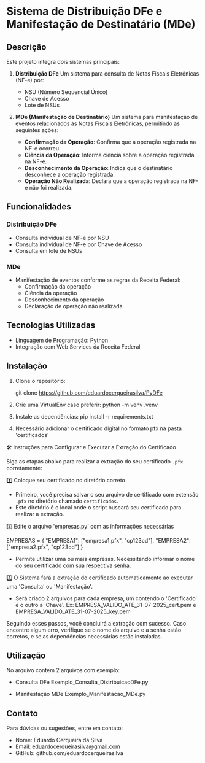 # Sistema de Distribuição DFe e Manifestação de Destinatário (MDe)

## Descrição
Este projeto integra dois sistemas principais:

1. **Distribuição DFe**
   Um sistema para consulta de Notas Fiscais Eletrônicas (NF-e) por:
   - NSU (Número Sequencial Único)
   - Chave de Acesso
   - Lote de NSUs

2. **MDe (Manifestação de Destinatário)**
   Um sistema para manifestação de eventos relacionados às Notas Fiscais Eletrônicas, permitindo as seguintes ações:
   - **Confirmação da Operação**: Confirma que a operação registrada na NF-e ocorreu.
   - **Ciência da Operação**: Informa ciência sobre a operação registrada na NF-e.
   - **Desconhecimento da Operação**: Indica que o destinatário desconhece a operação registrada.
   - **Operação Não Realizada**: Declara que a operação registrada na NF-e não foi realizada.

## Funcionalidades

### Distribuição DFe
- Consulta individual de NF-e por NSU
- Consulta individual de NF-e por Chave de Acesso
- Consulta em lote de NSUs

### MDe
- Manifestação de eventos conforme as regras da Receita Federal:
  - Confirmação da operação
  - Ciência da operação
  - Desconhecimento da operação
  - Declaração de operação não realizada

## Tecnologias Utilizadas

- Linguagem de Programação: Python
- Integração com Web Services da Receita Federal

## Instalação

1. Clone o repositório:

   git clone https://github.com/eduardocerqueirasilva/PyDFe

2. Crie uma VirtualEnv caso preferir:
   python -m venv .venv

3. Instale as dependências:
    pip install -r requirements.txt

4. Necessário adicionar o certificado digital no formato pfx na pasta 'certificados'
  
  🛠️ Instruções para Configurar e Executar a Extração do Certificado

Siga as etapas abaixo para realizar a extração do seu certificado `.pfx` corretamente:

1️⃣ Coloque seu certificado no diretório correto
   - Primeiro, você precisa salvar o seu arquivo de certificado com extensão `.pfx` no diretório chamado `certificados`.
   - Este diretório é o local onde o script buscará seu certificado para realizar a extração.

2️⃣ Edite o arquivo 'empresas.py' com as informações necessárias   
   
   EMPRESAS = {
    "EMPRESA1": ["empresa1.pfx", "cp123cd"],
    "EMPRESA2": ["empresa2.pfx", "cp123cd"]
   }
   - Permite utilizar uma ou mais empresas. Necessitando informar o nome do seu certificado com sua respectiva senha. 

3️⃣ O Sistema fará a extração do certificado automaticamente ao executar uma 'Consulta' ou 'Manifestação'.
   - Será criado 2 arquivos para cada empresa, um contendo o 'Certificado' e o outro a 'Chave'. 
   Ex: EMPRESA_VALIDO_ATE_31-07-2025_cert.pem e EMPRESA_VALIDO_ATE_31-07-2025_key.pem

Seguindo esses passos, você concluirá a extração com sucesso.
Caso encontre algum erro, verifique se o nome do arquivo e a senha estão corretos, e se as dependências necessárias estão instaladas.


## Utilização

No arquivo contem 2 arquivos com exemplo:

- Consulta DFe 
Exemplo_Consulta_DistribuicaoDFe.py

- Manifestação MDe
Exemplo_Manifestacao_MDe.py


## Contato

Para dúvidas ou sugestões, entre em contato:
- Nome: Eduardo Cerqueira da Silva
- Email: eduardocerqueirasilva@gmail.com
- GitHub: github.com/eduardocerqueirasilva
